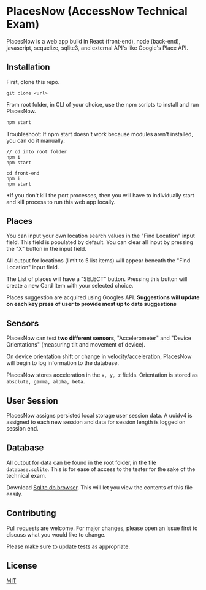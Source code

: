 # PlacesNow (AccessNow Technical Exam)

PlacesNow is a web app build in React (front-end), node (back-end), javascript, sequelize, sqlite3, and external API's like Google's Place API.

## Installation

First, clone this repo.
```
git clone <url>
```

From root folder, in CLI of your choice, use the npm scripts to install and run PlacesNow.

```bash
npm start
```

Troubleshoot: If npm start doesn't work because modules aren't installed, you can do it manually:
```
// cd into root folder
npm i
npm start

cd front-end
npm i
npm start
```
*If you don't kill the port processes, then you will have to individually start and kill process to run this web app locally.

## Places
You can input your own location search values in the "Find Location" input field. This field is populated by default.
You can clear all input by pressing the "X" button in the input field.

All output for locations (limit to 5 list items) will appear beneath the "Find Location" input field.

The List of places will have a "SELECT" button. Pressing this button will create a new Card Item with your selected choice.

Places suggestion are acquired using Googles API. **Suggestions will update on each key press of user to provide most up to date suggestions**

## Sensors
PlacesNow can test **two different sensors**, "Accelerometer" and "Device Orientations" (measuring tilt and movement of device). 

On device orientation shift or change in velocity/acceleration, PlacesNow will begin to log information to the database.

PlacesNow stores acceleration in the `x, y, z` fields. Orientation is stored as `absolute, gamma, alpha, beta`. 

## User Session
PlacesNow assigns persisted local storage user session data. A uuidv4 is assigned to each new session and data for session length is logged on session end. 

## Database
All output for data can be found in the root folder, in the file `database.sqlite`. This is for ease of access to the tester for the sake of the technical exam.

Download [Sqlite db browser](https://sqlitebrowser.org/dl/). This will let you view the contents of this file easily.

## Contributing
Pull requests are welcome. For major changes, please open an issue first to discuss what you would like to change.

Please make sure to update tests as appropriate.

## License
[MIT](https://choosealicense.com/licenses/mit/)
